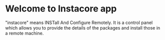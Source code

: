 Welcome to Instacore app
========================

"instacore" means INSTall And Configure Remotely. It is a control panel which allows you to provide the details of the packages and install those in a remote machine. 